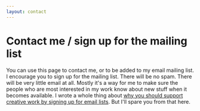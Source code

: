 ```yaml
---
layout: contact
---
```


# Contact me / sign up for the mailing list

You can use this page to contact me, or to be added to my email mailing
list. I encourage you to sign up for the mailing list. There will be no
spam. There will be very little email at all. Mostly it's a way for me
to make sure the people who are most interested in my work know about
new stuff when it becomes available. I wrote a whole thing about 
[why you should support creative work by signing up for email lists](https://grannycart.net/junk-drawer/mailing-list). 
But I'll spare you from that here.


